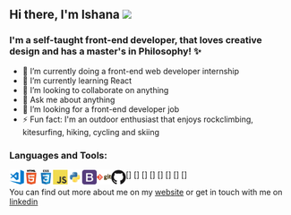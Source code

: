 ## Hi there, I'm Ishana <img src="https://raw.githubusercontent.com/MartinHeinz/MartinHeinz/master/wave.gif" width="30px">

### I'm a self-taught front-end developer, that loves creative design and has a master's in Philosophy! ✨


- 🔭 I’m currently doing a front-end web developer internship
- 🌱 I’m currently learning React
- 👯 I’m looking to collaborate on anything
- :speech_balloon: Ask me about anything
- 🤔 I’m looking for a front-end developer job 
- ⚡ Fun fact: I'm an outdoor enthusiast that enjoys rockclimbing, kitesurfing, hiking, cycling and skiing

### Languages and Tools:

[<img align="left" alt="Visual Studio Code" width="26px" src="https://raw.githubusercontent.com/github/explore/80688e429a7d4ef2fca1e82350fe8e3517d3494d/topics/visual-studio-code/visual-studio-code.png" />]
[<img align="left" alt="HTML5" width="26px" src="https://raw.githubusercontent.com/github/explore/80688e429a7d4ef2fca1e82350fe8e3517d3494d/topics/html/html.png" />]
[<img align="left" alt="CSS3" width="26px" src="https://raw.githubusercontent.com/github/explore/80688e429a7d4ef2fca1e82350fe8e3517d3494d/topics/css/css.png" />]
[<img align="left" alt="JavaScript" width="26px" src="https://raw.githubusercontent.com/github/explore/80688e429a7d4ef2fca1e82350fe8e3517d3494d/topics/javascript/javascript.png" />]
[<img align="left" alt="Python" width="26px" src="https://raw.githubusercontent.com/github/explore/80688e429a7d4ef2fca1e82350fe8e3517d3494d/topics/python/python.png" />]
[<img align="left" alt="Bootstrap" width="26px" src="https://raw.githubusercontent.com/github/explore/80688e429a7d4ef2fca1e82350fe8e3517d3494d/topics/bootstrap/bootstrap.png" />]
[<img align="left" alt="Git" width="26px" src="https://raw.githubusercontent.com/github/explore/80688e429a7d4ef2fca1e82350fe8e3517d3494d/topics/git/git.png" />]
[<img align="left" alt="GitHub" width="26px" src="https://raw.githubusercontent.com/github/explore/78df643247d429f6cc873026c0622819ad797942/topics/github/github.png" />]

You can find out more about me on my [website](https://ishanax.github.io/ishanacv.github.io/) 
or get in touch with me on [linkedin](https://www.linkedin.com/in/ishana-koopman-a63683b9/)


